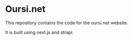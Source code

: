 # Oursi.net

This repository contains the code for the oursi.net website.

It is built using next.js and strapi.